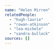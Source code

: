 ```yaml
---
name: "Helen Mirren"
relatedPeople:
  - "hugh-laurie"
  - "rowan-atkinson"
  - "lea-michele"
  - "sandra-bullock"
sources: []
---
```


